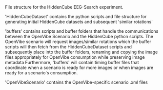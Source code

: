 File structure for the HiddenCube EEG-Search experiment.

'HiddenCubeDataset' contains the python scripts and file structure for generating
initial HiddenCube datasets and subsequent 'similar rotations'

'buffers' contains scripts and buffer folders that handle the communications
between the OpenVibe Scenario and the HiddenCube python scripts.  The OpenVibe
scenario will request images/similar rotations which the buffer scripts will then
fetch from the HiddenCubeDataset scripts and subsequently place into the buffer folders,
renaming and copying the image files appropriately for OpenVibe consumption while preserving image metadata
Furthermore, 'buffers' will contain timing buffer files that coordinate when a scenario
is ready for more images or when images are ready for a scenario's consumption.


'OpenVibeScenario' contains the OpenVibe-specific scenario .xml files